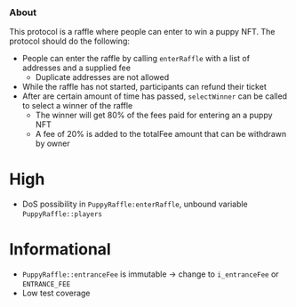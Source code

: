 ### About

This protocol is a raffle where people can enter to win a puppy NFT. The protocol should do the following:
- People can enter the raffle by calling `enterRaffle` with a list of addresses and a supplied fee
  - Duplicate addresses are not allowed   
- While the raffle has not started, participants can refund their ticket
- After are certain amount of time has passed, `selectWinner` can be called to select a winner of the raffle
  - The winner will get 80% of the fees paid for entering an a puppy NFT
  - A fee of 20% is added to the totalFee amount that can be withdrawn by owner


# High

- DoS possibility in `PuppyRaffle:enterRaffle`, unbound variable `PuppyRaffle::players` 

# Informational

- `PuppyRaffle::entranceFee` is immutable -> change to `i_entranceFee` or `ENTRANCE_FEE`
- Low test coverage